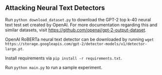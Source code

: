 ## Attacking Neural Text Detectors

Run ``python download_dataset.py`` to download the GPT-2 top k-40 neural text test set created by OpenAI. For more documentation regarding this and similar datasets, visit https://github.com/openai/gpt-2-output-dataset.

OpenAI RoBERTa neural text detector can be downloaded by running ``wget https://storage.googleapis.com/gpt-2/detector-models/v1/detector-large.pt``.

Install requirements via ``pip install -r requirements.txt``.

Run ``python main.py`` to run a sample experiment.

